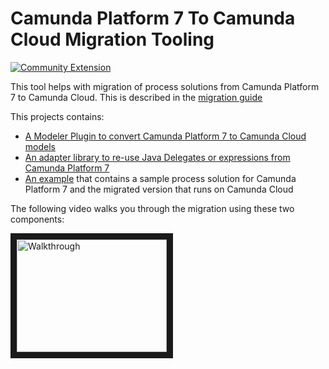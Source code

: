 # Camunda Platform 7 To Camunda Cloud Migration Tooling

[![Community Extension](https://img.shields.io/badge/Community%20Extension-An%20open%20source%20community%20maintained%20project-FF4700)](https://github.com/camunda-community-hub/community)

This tool helps with migration of process solutions from Camunda Platform 7 to Camunda Cloud. This is described in the [migration guide](https://docs.camunda.io/docs/guides/migrating-from-Camunda-Platform/)

This projects contains:

* [A Modeler Plugin to convert Camunda Platform 7 to Camunda Cloud models](camunda-modeler-plugin-platform-to-cloud-converter)
* [An adapter library to re-use Java Delegates or expressions from Camunda Platform 7](camunda-platform-to-cloud-adapter)
* [An example](example/) that contains a sample process solution for Camunda Platform 7 and the migrated version that runs on Camunda Cloud 

The following video walks you through the migration using these two components:

<a href="http://www.youtube.com/watch?feature=player_embedded&v=qyLgXVubL1Q" target="_blank"><img src="http://img.youtube.com/vi/qyLgXVubL1Q/0.jpg" alt="Walkthrough" width="240" height="180" border="10" /></a>
